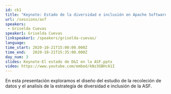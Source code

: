 ```yaml
---
id: ck1
title: "Keynote: Estado de la diversidad e inclusión en Apache Software Foundation"
url: /sessions/asf
speakers:
 - Griselda Cuevas
speaker1: Griselda Cuevas
linkspeaker1: /speakers/griselda-cuevas/
language: 
time_start: 2020-10-21T15:00:00.000Z
time_end:   2020-10-21T15:35:00.000Z
day_num: 3
slides: Keynote-El estado de D&I en la ASF.pptx
video: https://www.youtube.com/embed/kNz3GBHc61I
---
```


En esta presentación exploramos el diseño del estudio de la recoleción de datos y el analisís de la estrategía de diversidad e inclusión de la ASF. 
